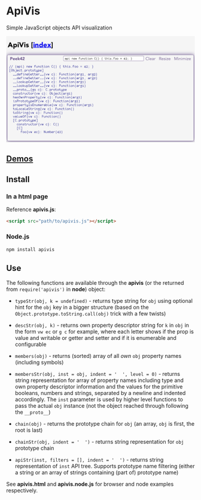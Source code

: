 # ApiVis

Simple JavaScript objects API visualization

![Screenshot](./screenshot.png)

## [Demos](https://rpeev.github.io/apivis/)

## Install

### In a html page

Reference **apivis.js**:  

```html
<script src="path/to/apivis.js"></script>
```

### Node.js

```bash
npm install apivis
```

## Use

The following functions are available through the **apivis** (or the returned from `require('apivis')` in **node**) object:

- `typeStr(obj, k = undefined)` - returns type string for `obj` using optional hint for the `obj` key in a bigger structure (based on the `Object.prototype.toString.call(obj)` trick with a few twists)

- `descStr(obj, k)` - returns own property descriptor string for `k` in `obj` in the form `vw ec` or `g c` for example, where each letter shows if the prop is value and writable or getter and setter and if it is enumerable and configurable

- `members(obj)` - returns (sorted) array of all *own* `obj` property names (including symbols)

- `membersStr(obj, inst = obj, indent = '  ', level = 0)` - returns string representation for array of property names including type and own property descriptor information and the values for the primitive booleans, numbers and strings, separated by a newline and indented accordingly. The `inst` parameter is used by higher level functions to pass the actual `obj` instance (not the object reached through following the `__proto__`)

- `chain(obj)` - returns the prototype chain for `obj` (an array, `obj` is first, the root is last)

- `chainStr(obj, indent = '  ')` - returns string representation for `obj` prototype chain

- `apiStr(inst, filters = [], indent = '  ')` - returns string representation of `inst` API tree. Supports prototype name filtering (either a string or an array of strings containing (part of) prototype name)

See **apivis.html** and **apivis.node.js** for browser and node examples respectively.
